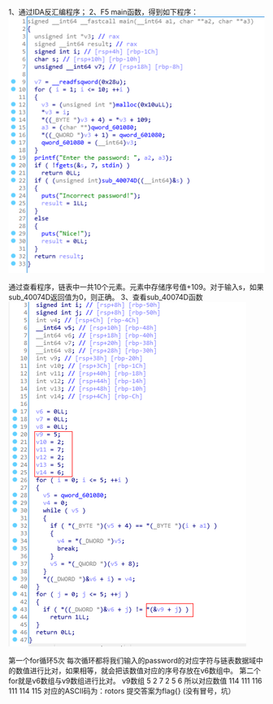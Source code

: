 1、通过IDA反汇编程序；
2、F5 main函数，得到如下程序：
![1](https://github.com/kal-matthew/CTF-PRACTICE/blob/master/shiyanba/picture/defcamp_1.png)

通过查看程序，链表中一共10个元素。元素中存储序号值+109。对于输入s，如果sub_40074D返回值为0，则正确。
3、查看sub_40074D函数
![2](https://github.com/kal-matthew/CTF-PRACTICE/blob/master/shiyanba/picture/defcamp_2.png)

第一个for循环5次
每次循环都将我们输入的password的对应字符与链表数据域中的数值进行比对，如果相等，就会把该数值对应的序号存放在v6数组中。
第二个for就是v6数组与v9数组进行比对。
v9数组 5 2 7 2 5 6
所以对应数值 114 111 116 111 114 115
对应的ASCII码为：rotors
提交答案为flag{}  (没有冒号，坑）
